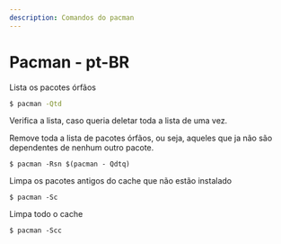 ```yaml
---
description: Comandos do pacman
---
```


# Pacman - pt-BR

Lista os pacotes órfãos

```bash
$ pacman -Qtd
```

Verifica a lista, caso queria deletar toda a lista de uma vez.

Remove toda a lista de pacotes órfãos, ou seja, aqueles que ja não são dependentes de nenhum outro pacote.

```text
$ pacman -Rsn $(pacman - Qdtq)
```

Limpa os pacotes antigos do cache que não estão instalado

```text
$ pacman -Sc
```

Limpa todo o cache

```text
$ pacman -Scc
```

